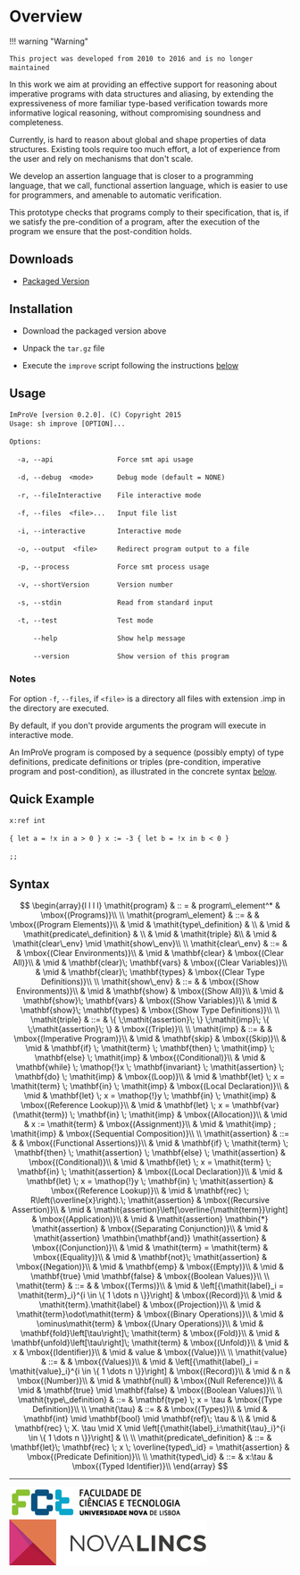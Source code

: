 # Overview

!!! warning "Warning"

    This project was developed from 2010 to 2016 and is no longer maintained

In this work we aim at providing an effective support for reasoning about
imperative programs with data structures and aliasing, by extending the
expressiveness of more familiar type-based verification towards more informative
logical reasoning, without compromising soundness and completeness.

Currently, is hard to reason about global and shape properties of data
structures. Existing tools require too much effort, a lot of experience from the
user and rely on mechanisms that don't scale.

We develop an assertion language that is closer to a programming language, that
we call, functional assertion language, which is easier to use for programmers,
and amenable to automatic verification.

This prototype checks that programs comply to their specification, that is, if
we satisfy the pre-condition of a program, after the execution of the program we
ensure that the post-condition holds.

## Downloads

- [Packaged Version][prototype]

## Installation

- Download the packaged version above

- Unpack the `tar.gz` file

- Execute the `improve` script following the instructions [below](#usage)

## Usage

```
ImProVe [version 0.2.0]. (C) Copyright 2015
Usage: sh improve [OPTION]...

Options:

  -a, --api                Force smt api usage

  -d, --debug  <mode>      Debug mode (default = NONE)

  -r, --fileInteractive    File interactive mode

  -f, --files  <file>...   Input file list

  -i, --interactive        Interactive mode

  -o, --output  <file>     Redirect program output to a file

  -p, --process            Force smt process usage

  -v, --shortVersion       Version number

  -s, --stdin              Read from standard input

  -t, --test               Test mode

      --help               Show help message

      --version            Show version of this program
```

### Notes

For option `-f`, `--files`, if `<file>` is a directory all files with extension
.imp in the directory <file> are executed.

By default, if you don't provide arguments the program will execute in
interactive mode.

An ImProVe program is composed by a sequence (possibly empty) of type
definitions, predicate definitions or triples (pre-condition, imperative program
and post-condition), as illustrated in the concrete syntax [below](#syntax).

## Quick Example

```
x:ref int

{ let a = !x in a > 0 } x := -3 { let b = !x in b < 0 }

;;
```

## Syntax

$$
\begin{array}{l l l l}
\mathit{program} & :: = & program\_element^* & \mbox{(Programs)}\\
\\
\mathit{program\_element} & ::= & & \mbox{(Program Elements)}\\
& \mid & \mathit{type\_definition} & \\
& \mid & \mathit{predicate\_definition} & \\
& \mid & \mathit{triple} &\\
& \mid & \mathit{clear\_env} \mid \mathit{show\_env}\\
\\
\mathit{clear\_env} & ::= & & \mbox{(Clear Environments)}\\
& \mid & \mathbf{clear} & \mbox{(Clear All)}\\
& \mid & \mathbf{clear}\; \mathbf{vars} & \mbox{(Clear Variables)}\\
& \mid & \mathbf{clear}\; \mathbf{types} & \mbox{(Clear Type Definitions)}\\
\\
\mathit{show\_env} & ::= & & \mbox{(Show Environments)}\\
& \mid & \mathbf{show} & \mbox{(Show All)}\\
& \mid & \mathbf{show}\; \mathbf{vars} & \mbox{(Show Variables)}\\
& \mid & \mathbf{show}\; \mathbf{types} & \mbox{(Show Type Definitions)}\\
\\
\mathit{triple} & ::= & \{ \;\mathit{assertion}\; \} \;\mathit{imp}\; \{ \;\mathit{assertion}\; \} & \mbox{(Triple)}\\
\\
\mathit{imp} & ::= & & \mbox{(Imperative Program)}\\
& \mid & \mathbf{skip} & \mbox{(Skip)}\\
& \mid & \mathbf{if} \; \mathit{term} \; \mathbf{then} \; \mathit{imp} \; \mathbf{else} \; \mathit{imp} & \mbox{(Conditional)}\\
& \mid & \mathbf{while} \; \mathop{!}x \; \mathbf{invariant} \; \mathit{assertion} \; \mathbf{do} \; \mathit{imp} & \mbox{(Loop)}\\
& \mid & \mathbf{let} \; x = \mathit{term} \; \mathbf{in} \; \mathit{imp} & \mbox{(Local Declaration)}\\
& \mid & \mathbf{let} \; x = \mathop{!}y \; \mathbf{in} \; \mathit{imp} & \mbox{(Reference Lookup)}\\
& \mid & \mathbf{let} \; x = \mathbf{var}(\mathit{term}) \; \mathbf{in} \; \mathit{imp} & \mbox{(Allocation)}\\
& \mid & x := \mathit{term} & \mbox{(Assignment)}\\
& \mid & \mathit{imp} ; \mathit{imp} & \mbox{(Sequential Composition)}\\
\\
\mathit{assertion} & ::= & & \mbox{(Functional Assertions)}\\
& \mid & \mathbf{if} \; \mathit{term} \; \mathbf{then} \; \mathit{assertion} \; \mathbf{else} \; \mathit{assertion} & \mbox{(Conditional)}\\
& \mid & \mathbf{let} \; x = \mathit{term} \; \mathbf{in} \; \mathit{assertion} & \mbox{(Local Declaration)}\\
& \mid & \mathbf{let} \; x = \mathop{!}y \; \mathbf{in} \; \mathit{assertion} & \mbox{(Reference Lookup)}\\
& \mid & \mathbf{rec} \; R\left(\overline{x}\right).\; \mathit{assertion} & \mbox{(Recursive Assertion)}\\
& \mid & \mathit{assertion}\left[\overline{\mathit{term}}\right] & \mbox{(Application)}\\
& \mid & \mathit{assertion} \mathbin{*} \mathit{assertion} & \mbox{(Separating Conjunction)}\\
& \mid & \mathit{assertion} \mathbin{\mathbf{and}} \mathit{assertion} & \mbox{(Conjunction)}\\
& \mid & \mathit{term} = \mathit{term} & \mbox{(Equality)}\\
& \mid & \mathbf{not}\; \mathit{assertion} & \mbox{(Negation)}\\
& \mid & \mathbf{emp} & \mbox{(Empty)}\\
& \mid & \mathbf{true} \mid \mathbf{false} & \mbox{(Boolean Values)}\\
\\
\mathit{term} & ::= & & \mbox{(Terms)}\\
& \mid & \left[{\mathit{label}_i = \mathit{term}_i}^{i \in \{ 1 \dots n \}}\right] & \mbox{(Record)}\\
& \mid & \mathit{term}.\mathit{label} & \mbox{(Projection)}\\
& \mid & \mathit{term}\odot\mathit{term} & \mbox{(Binary Operations)}\\
& \mid & \ominus\mathit{term} & \mbox{(Unary Operations)}\\
& \mid & \mathbf{fold}\left[\tau\right]\; \mathit{term} & \mbox{(Fold)}\\
& \mid & \mathbf{unfold}\left[\tau\right]\; \mathit{term} & \mbox{(Unfold)}\\
& \mid & x & \mbox{(Identifier)}\\
& \mid & value & \mbox{(Value)}\\
\\
\mathit{value} & ::= & & \mbox{(Values)}\\
& \mid & \left[{\mathit{label}_i = \mathit{value}_i}^{i \in \{ 1 \dots n \}}\right] & \mbox{(Record)}\\
& \mid & n & \mbox{(Number)}\\
& \mid & \mathbf{null} & \mbox{(Null Reference)}\\
& \mid & \mathbf{true} \mid \mathbf{false} & \mbox{(Boolean Values)}\\
\\
\mathit{type\_definition} & ::= & \mathbf{type} \; x = \tau & \mbox{(Type Definition)}\\
\\
\mathit{\tau} & ::= & & \mbox{(Types)}\\
& \mid & \mathbf{int} \mid \mathbf{bool} \mid \mathbf{ref}\; \tau & \\
& \mid & \mathbf{rec} \; X. \tau \mid X \mid \left[{\mathit{label}_i:\mathit{\tau}_i}^{i \in \{ 1 \dots n \}}\right] & \\
\\
\mathit{predicate\_definition} & ::= & \mathbf{let}\; \mathbf{rec} \; x \; \overline{typed\_id} =  \mathit{assertion} & \mbox{(Predicate Definition)}\\
\\
\mathit{typed\_id} & ::= & x:\tau & \mbox{(Typed Identifier)}\\
\end{array}
$$

---

<img src="img/fctunl.png" alt="FCT">
<img src="img/logo_novalincs.png" alt="NOVA-LINCS">

[prototype]: prototype/improve.tar.gz

